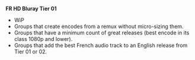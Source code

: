 <!-- markdownlint-disable MD041-->
**FR HD Bluray Tier 01**<br>

- WiP
- Groups that create encodes from a remux without micro-sizing them.
- Groups that have a minimum count of great releases (best encode in its class 1080p and lower).
- Groups that add the best French audio track to an English release from Tier 01 or 02.
<!-- markdownlint-enable MD041-->
